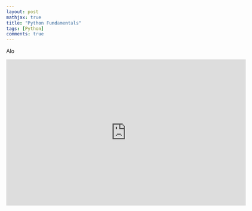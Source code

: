 ```yaml
---
layout: post
mathjax: true
title: "Python Fundamentals"
tags: [Python]
comments: true
---
```


Alo

<iframe width="640" height="390" src="https://www.youtube.com/embed/EUPj1Fp5HTU" title="YouTube video player" frameborder="0" allow="accelerometer; autoplay; clipboard-write; encrypted-media; gyroscope; picture-in-picture" allowfullscreen></iframe>